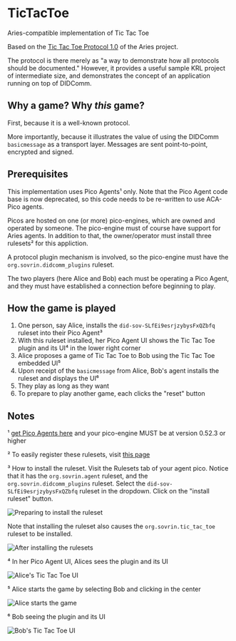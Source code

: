 # TicTacToe
Aries-compatible implementation of Tic Tac Toe

Based on the [Tic Tac Toe Protocol 1.0](https://github.com/hyperledger/aries-rfcs/blob/master/concepts/0003-protocols/tictactoe/README.md) of the Aries project.

The protocol is there merely as "a way to demonstrate how all protocols should be documented."
However, it provides a useful sample KRL project of intermediate size,
and demonstrates the concept of an application running on top of DIDComm.

## Why a game? Why _this_ game?

First, because it is a well-known protocol.

More importantly, because it illustrates the value of using the DIDComm
`basicmessage` as a transport layer.
Messages are sent point-to-point, encrypted and signed.

## Prerequisites

This implementation uses Pico Agents¹ only.
Note that the Pico Agent code base is now deprecated,
so this code needs to be re-written to use ACA-Pico agents.

Picos are hosted on one (or more) pico-engines, which are owned and operated by someone.
The pico-engine must of course have support for Aries agents.
In addition to that, the owner/operator must install three rulesets² for this appliction.

A protocol plugin mechanism is involved, so the pico-engine must have
the `org.sovrin.didcomm_plugins` ruleset.

The two players (here Alice and Bob) each must be operating a Pico Agent,
and they must have established a connection before beginning to play.

## How the game is played

1. One person, say Alice, installs the `did-sov-SLfEi9esrjzybysFxQZbfq` ruleset into their Pico Agent³
1. With this ruleset installed, her Pico Agent UI shows the Tic Tac Toe plugin and its UI⁴ in the lower right corner
1. Alice proposes a game of Tic Tac Toe to Bob using the Tic Tac Toe embedded UI⁵
1. Upon receipt of the `basicmessage` from Alice, Bob's agent installs the ruleset and displays the UI⁶
1. They play as long as they want
1. To prepare to play another game, each clicks the "reset" button


## Notes

¹ [get Pico Agents here](https://github.com/Picolab/G2S) and your pico-engine MUST be at version 0.52.3 or higher

² To easily register these rulesets, visit [this page](https://picolab.github.io/TicTacToe/rids.html)

³ How to install the ruleset.
Visit the Rulesets tab of your agent pico.
Notice that it has the `org.sovrin.agent` ruleset, and the `org.sovrin.didcomm_plugins` ruleset.
Select the `did-sov-SLfEi9esrjzybysFxQZbfq` ruleset in the dropdown.
Click on the "install ruleset" button.

![Preparing to install the ruleset](https://picolab.github.io/TicTacToe/images/Step3a.png)

Note that installing the ruleset also causes the `org.sovrin.tic_tac_toe` ruleset to be installed.

![After installing the rulesets](https://picolab.github.io/TicTacToe/images/Step3b.png)

⁴ In her Pico Agent UI, Alices sees the plugin and its UI

![Alice's Tic Tac Toe UI](https://picolab.github.io/TicTacToe/images/Step4.png)

⁵ Alice starts the game by selecting Bob and clicking in the center

![Alice starts the game](https://picolab.github.io/TicTacToe/images/Step5.png)

⁶ Bob seeing the plugin and its UI

![Bob's Tic Tac Toe UI](https://picolab.github.io/TicTacToe/images/Step6.png)

